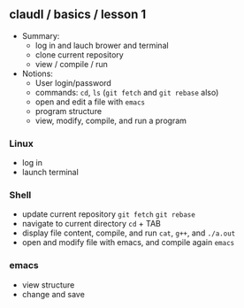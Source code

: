## claudl / basics / lesson 1

- Summary:
  - log in and lauch brower and terminal
  - clone current repository
  - view / compile / run
- Notions:
  - User login/password
  - commands: `cd`, `ls` (`git fetch` and `git rebase` also)
  - open and edit a file with `emacs`
  - program structure
  - view, modify, compile, and run a program

### Linux
- log in
- launch terminal

### Shell
- update current repository
`git fetch` `git rebase`
- navigate to current directory
`cd` + TAB
- display file content, compile, and run
`cat`, `g++`, and `./a.out`
- open and modify file with emacs, and compile again 
`emacs`

### emacs
- view structure
- change and save
